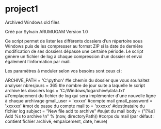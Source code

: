 # project1
Archived Windows old files

Créé par Sylvain ARUMUGAM
Version 1.0

Ce script permet de lister les différents dossiers d’un répertoire sous Windows 
puis de les compresser au format ZIP si la date de dernière modification de ses dossiers dépasse une certaine période.
Le script génère un fichier de log à chaque compression d’un dossier et envoi également l’information par mail.

Les paramètres à moduler selon vos besoins sont ceux ci :

ARCHIVE_PATH = 'C:\python' 												#le chemin du dossier que vous souhaitez analyser
nbresjours = 365														#le nombre de jour suite a laquelle le script archive les dossiers
logs = 'C:/Windows/logarchive\data.txt'									#l'emplacement du fichier de log qui sera implémenter d'une nouvelle ligne à chaque archivage
gmail_user = 'xxxxx'													#compte mail 
gmail_password = 'xxxxxx'												#mot de passe du compte mail
to = 'xxxxxx'															#destinataire du fichier log
subject = "New file add to archive"										#sujet du mail
body = ("[%s] Add %s to archive \n" % (now, directoryPath))				#corps du mail (par défaut : contient fichier archivé, empalcement, date, heure)



